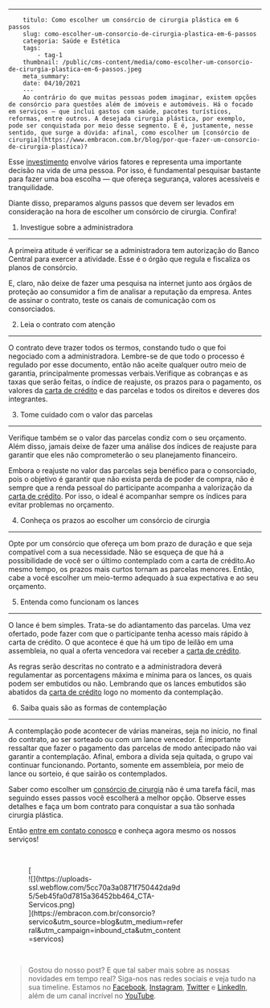 ---
        titulo: Como escolher um consórcio de cirurgia plástica em 6 passos
        slug: como-escolher-um-consorcio-de-cirurgia-plastica-em-6-passos
        categoria: Saúde e Estética
        tags:
            - tag-1
        thumbnail: /public/cms-content/media/como-escolher-um-consorcio-de-cirurgia-plastica-em-6-passos.jpeg
        meta_summary: 
        date: 04/10/2021
        ---
        Ao contrário do que muitas pessoas podem imaginar, existem opções de consórcio para questões além de imóveis e automóveis. Há o focado em serviços — que inclui gastos com saúde, pacotes turísticos, reformas, entre outros. A desejada cirurgia plástica, por exemplo, pode ser conquistada por meio desse segmento. E é, justamente, nesse sentido, que surge a dúvida: afinal, como escolher um [consórcio de cirurgia](https://www.embracon.com.br/blog/por-que-fazer-um-consorcio-de-cirurgia-plastica)?

Esse [investimento](https://www.embracon.com.br/blog/8-motivos-que-comprovam-que-consorcio-e-investimento) envolve vários fatores e representa uma importante decisão na vida de uma pessoa. Por isso, é fundamental pesquisar bastante para fazer uma boa escolha — que ofereça segurança, valores acessíveis e tranquilidade.

Diante disso, preparamos alguns passos que devem ser levados em consideração na hora de escolher um consórcio de cirurgia. Confira!

1. Investigue sobre a administradora
------------------------------------

A primeira atitude é verificar se a administradora tem autorização do Banco Central para exercer a atividade. Esse é o órgão que regula e fiscaliza os planos de consórcio.

E, claro, não deixe de fazer uma pesquisa na internet junto aos órgãos de proteção ao consumidor a fim de analisar a reputação da empresa. Antes de assinar o contrato, teste os canais de comunicação com os consorciados.

2. Leia o contrato com atenção
------------------------------

O contrato deve trazer todos os termos, constando tudo o que foi negociado com a administradora. Lembre-se de que todo o processo é regulado por esse documento, então não aceite qualquer outro meio de garantia, principalmente promessas verbais.Verifique as cobranças e as taxas que serão feitas, o índice de reajuste, os prazos para o pagamento, os valores da [carta de crédito](https://www.embracon.com.br/conhecaoconsorcio/o-que-e-carta-de-credito) e das parcelas e todos os direitos e deveres dos integrantes.

3. Tome cuidado com o valor das parcelas
----------------------------------------

Verifique também se o valor das parcelas condiz com o seu orçamento. Além disso, jamais deixe de fazer uma análise dos índices de reajuste para garantir que eles não comprometerão o seu planejamento financeiro.

Embora o reajuste no valor das parcelas seja benéfico para o consorciado, pois o objetivo é garantir que não exista perda de poder de compra, não é sempre que a renda pessoal do participante acompanha a valorização da [carta de crédito](https://www.embracon.com.br/conhecaoconsorcio/o-que-e-carta-de-credito). Por isso, o ideal é acompanhar sempre os índices para evitar problemas no orçamento.

4. Conheça os prazos ao escolher um consórcio de cirurgia
---------------------------------------------------------

Opte por um consórcio que ofereça um bom prazo de duração e que seja compatível com a sua necessidade. Não se esqueça de que há a possibilidade de você ser o último contemplado com a carta de crédito.Ao mesmo tempo, os prazos mais curtos tornam as parcelas menores. Então, cabe a você escolher um meio-termo adequado à sua expectativa e ao seu orçamento.

5. Entenda como funcionam os lances
-----------------------------------

O lance é bem simples. Trata-se do adiantamento das parcelas. Uma vez ofertado, pode fazer com que o participante tenha acesso mais rápido à carta de crédito. O que acontece é que há um tipo de leilão em uma assembleia, no qual a oferta vencedora vai receber a [carta de crédito](https://www.embracon.com.br/conhecaoconsorcio/o-que-e-carta-de-credito).

As regras serão descritas no contrato e a administradora deverá regulamentar as porcentagens máxima e mínima para os lances, os quais podem ser embutidos ou não. Lembrando que os lances embutidos são abatidos da [carta de crédito](https://www.embracon.com.br/conhecaoconsorcio/o-que-e-carta-de-credito) logo no momento da contemplação.

6. Saiba quais são as formas de contemplação
--------------------------------------------

A contemplação pode acontecer de várias maneiras, seja no início, no final do contrato, ao ser sorteado ou com um lance vencedor. É importante ressaltar que fazer o pagamento das parcelas de modo antecipado não vai garantir a contemplação. Afinal, embora a dívida seja quitada, o grupo vai continuar funcionando. Portanto, somente em assembleia, por meio de lance ou sorteio, é que sairão os contemplados.

Saber como escolher um [consórcio de cirurgia](https://www.embracon.com.br/blog/por-que-fazer-um-consorcio-de-cirurgia-plastica) não é uma tarefa fácil, mas seguindo esses passos você escolherá a melhor opção. Observe esses detalhes e faça um bom contrato para conquistar a sua tão sonhada cirurgia plástica.

Então [entre em contato conosco](https://www.embracon.com.br/) e conheça agora mesmo os nossos serviços!

‍

<figure class="w-richtext-figure-type-image w-richtext-align-center" style="max-width:310px">[<div>![](https://uploads-ssl.webflow.com/5cc70a3a0871f750442da9d5/5eb45fa0d7815a36452bb464_CTA-Servicos.png)</div>](https://embracon.com.br/consorcio?servico&utm_source=blog&utm_medium=referral&utm_campaign=inbound_cta&utm_content=servicos)</figure>‍

> Gostou do nosso post? E que tal saber mais sobre as nossas novidades em tempo real? Siga-nos nas redes sociais e veja tudo na sua timeline. Estamos no [Facebook](https://www.facebook.com/embracon/), [Instagram](https://www.instagram.com/embraconoficial/), [Twitter](https://twitter.com/embracon) e [LinkedIn](https://www.linkedin.com/company/1018875/), além de um canal incrível no [YouTube](https://www.youtube.com/channel/UCL-Y0mv9zc73Iek48NLUBzQ).
        